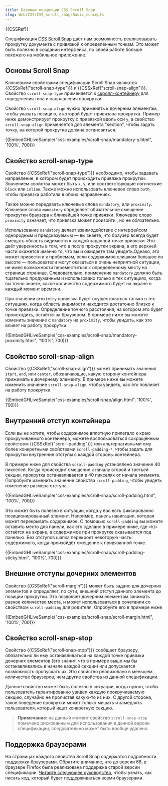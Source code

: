 ```yaml
---
title: Базовые концепции CSS Scroll Snap
slug: Web/CSS/CSS_scroll_snap/Basic_concepts
---
```


{{CSSRef}}

Спецификация [CSS Scroll Snap](https://drafts.csswg.org/css-scroll-snap-1/) даёт нам возможность реализовывать прокрутку документа с привязкой к определённым точкам. Это может быть полезно в создании интерфейса, по своей работе больше похожего на мобильное приложение.

## Основы Scroll Snap

Ключевыми свойствами спецификации Scroll Snap являются {{CSSxRef("scroll-snap-type")}} и {{CSSxRef("scroll-snap-align")}}. Свойство `scroll-snap-type` применяется к [скролл-контейнеру](/ru/docs/%D0%A1%D0%BB%D0%BE%D0%B2%D0%B0%D1%80%D1%8C/Scroll_container) для определения типа и направления прокрутки.

Свойство `scroll-snap-align` нужно применять к дочерним элементам, чтобы указать позицию, к которой будет привязана прокрутка. Пример ниже демонстрирует прокрутку с привязкой вдоль оси `y`, а свойство `scroll-snap-align` применяется для элемента "section", чтобы задать точку, на которой прокрутка должна остановиться.

{{EmbedGHLiveSample("css-examples/scroll-snap/mandatory-y.html", '100%', 700)}}

## Свойство scroll-snap-type

Свойство {{CSSxRef("scroll-snap-type")}} необходимо, чтобы задавать направление, в котором будет происходить привязка прокрутки. Значением свойства может быть `x`, `y`, или соответствующие логические `block` или `inline`. Также можно использовать ключевое слово `both`, чтобы привязка работала в обоих направлениях.

Также можно передавать ключевые слова `mandatory`, или `proximity`. Ключевое слово `mandatory` определяет обязательное смещение прокрутки браузера к ближайшей точке привязки. Ключевое слово `proximity` означает, что привязка может произойти , но не обязательно.

Использование `mandatory` делает взаимодействие с интерфейсом однородным и предсказуемым — вы знаете, что браузер всегда будет смещать область видимости к каждой заданной точке привязки. Это даёт уверенность в том, что в после прокрутки экрана, в его верхней части окажется именно то, что вы и ожидаете там увидеть.Однако, это может привести и к проблемам, если содержимое слишком большое по высоте — пользователи могут оказаться в очень неприятной ситуации, не имея возможности переместиться к определённому месту на странице странице. Следовательно, применение `mandatory` должно быть тщательно продуманным и использовано только в тех ситуациях, когда вы точно знаете, какое количество содержимого будет на экране в каждый момент времени.

При значении `proximity` привязка будет осуществляться только в тех ситуациях, когда область видимости находится достаточно близко к точке привязки. Определение точного расстояния, на котором это будет происходить, остаётся за браузером. В примере ниже вы можете изменить значение с `mandatory` на `proximity`, чтобы увидеть, как это влияет на работу прокрутки.

{{EmbedGHLiveSample("css-examples/scroll-snap/mandatory-proximity.html", '100%', 700)}}

## Свойство scroll-snap-align

Свойство {{CSSxRef("scroll-snap-align")}} может принимать значения `start`, `end`, или `center`, обозначающие, какую сторону контейнера прижимать к дочернему элементу. В примере ниже вы можете изменить значение `scroll-snap-align`, чтобы увидеть, как это повлияет на работу прокрутки.

{{EmbedGHLiveSample("css-examples/scroll-snap/align.html", '100%', 700)}}

## Внутренний отступ контейнера

Если вы не хотите, чтобы содержимое вплотную прилегало к краю прокручиваемого контейнера, можете воспользоваться сокращённым свойством {{CSSxRef("scroll-padding")}} или альтернативными ему более конкретными свойствами `scroll-padding-*`, чтобы задать для прокрутки внутренние отступы с каждой стороны контейнера.

В примере ниже для свойства `scroll-padding` установлено значение 40 пикселей. Когда происходит смещение к началу второй и третьей секции, прокрутка останавливается в 40 пикселях от начала элемента. Попробуйте изменить значение свойства `scroll-padding`, чтобы увидеть изменение размера отступа.

{{EmbedGHLiveSample("css-examples/scroll-snap/scroll-padding.html", '100%', 700)}}

Это может быть полезно в ситуации, когда у вас есть фиксированно позиционированный элемент. Например, панель навигации, которая может перекрывать содержимое. С помощью `scroll-padding` вы можете оставить место для панели, как это сделано в примере ниже, где `<h1>` остаётся на экране, а содержимое при прокрутке оказывается под панелью. Без отступов шапка перекроет некоторую часть содержимого, когда произойдёт смещение к привязанной точке.

{{EmbedGHLiveSample("css-examples/scroll-snap/scroll-padding-sticky.html", '100%', 700)}}

## Внешние отступы дочерних элементов

Свойство {{CSSxRef("scroll-margin")}} может быть задано для дочерних элементов и определяет, по сути, внешний отступ данного элемента до позиции прокрутки. Это позволяет дочерним элементам занимать разное количество места, и может использоваться в сочетании со свойством `scroll-padding` для родителя. Опробуйте его в примере ниже

{{EmbedGHLiveSample("css-examples/scroll-snap/scroll-margin.html", '100%', 700)}}

## Свойство scroll-snap-stop

Свойство {{CSSxRef("scroll-snap-stop")}} сообщает браузеру, обязательно ли ему останавливаться на каждой точке привязки дочерних элементов (это значит, что в примере выше мы бы останавливались в начале каждой секции) или допускается возможность пропускать их. Это свойство реализовано в меньшем количестве браузеров, чем другие свойства из данной спецификации.

Данное свойство может быть полезно в ситуации, когда нужно, чтобы пользователь гарантированно увидел каждую прокручиваемую секцию, случайно не пролистав какую-то из них. С другой сторона, такое поведение прокрутки может только мешать и замедлять пользователя, который ищет конкретную секцию.

> **Примечание:** на данный момент свойство `scroll-snap-stop` помечено рискованным для использования в данной версии спецификации, следовательно может быть вообще удалено.

## Поддержка браузерами

На страницах каждого свойства Scroll Snap содержатся подробности поддержки браузерами. Обратите внимание, что до версии 68, в браузере Firefox была реализована поддержка старой версии спецификации. [Читайте следующее руководство](/ru/docs/Web/CSS/CSS_Scroll_Snap/compat), чтобы узнать, как писать код, который будет поддерживаться всеми браузерами.
